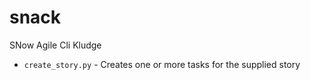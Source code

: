 # snack
SNow Agile Cli Kludge

* `create_story.py` - Creates one or more tasks for the supplied story
